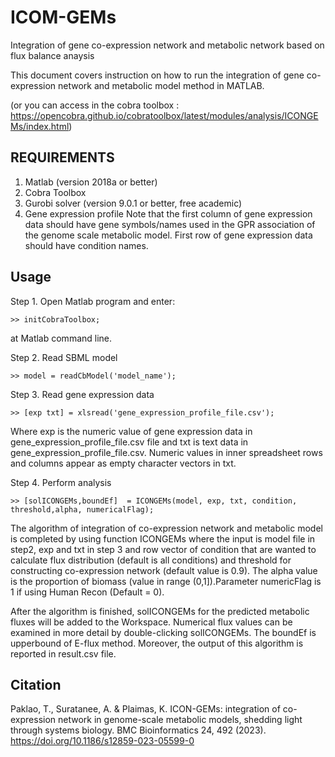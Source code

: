# ICOM-GEMs
Integration of gene co-expression network and metabolic network based on flux balance anaysis

This document covers instruction on how to run the integration of gene co-expression network and metabolic model method in MATLAB.

(or you can access in the cobra toolbox : https://opencobra.github.io/cobratoolbox/latest/modules/analysis/ICONGEMs/index.html)

## REQUIREMENTS ##
1. Matlab (version 2018a or better)
2. Cobra Toolbox
2. Gurobi solver (version 9.0.1 or better, free academic)
3. Gene expression profile 
  Note that the first column of gene expression data should have gene symbols/names used in the GPR association of the genome scale metabolic model. First row of gene expression data should have condition names.

## Usage ##
Step 1. Open Matlab program and enter:

    >> initCobraToolbox;

at Matlab command line.

Step 2. Read SBML model

    >> model = readCbModel('model_name');

Step 3. Read gene expression data

    >> [exp txt] = xlsread('gene_expression_profile_file.csv');

  Where exp is the numeric value of gene expression data in gene_expression_profile_file.csv file and txt is text data in gene_expression_profile_file.csv. Numeric values in inner spreadsheet rows and columns appear as empty character vectors in txt.

Step 4. Perform analysis

    >> [solICONGEMs,boundEf]  = ICONGEMs(model, exp, txt, condition, threshold,alpha, numericalFlag);

  The algorithm of integration of co-expression network and metabolic model is completed by using function ICONGEMs where the input is model file in step2, exp and txt in step 3 and row vector of condition that are wanted to calculate flux distribution (default is all conditions) and threshold for constructing co-expression network (default value is 0.9). The alpha value is the proportion of biomass (value in range (0,1]).Parameter numericFlag is 1 if using Human Recon  (Default = 0).

  After the algorithm is finished, solICONGEMs for the predicted metabolic fluxes will be added to the Workspace. Numerical flux values can be examined in more detail by double-clicking solICONGEMs. The boundEf is upperbound of E-flux method. Moreover, the output of this algorithm is reported in result.csv file.

## Citation ##
Paklao, T., Suratanee, A. & Plaimas, K. ICON-GEMs: integration of co-expression network in genome-scale metabolic models, shedding light through systems biology. BMC Bioinformatics 24, 492 (2023). https://doi.org/10.1186/s12859-023-05599-0


